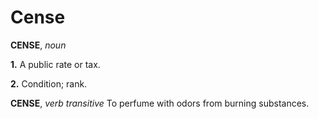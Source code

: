 # Cense

**CENSE**, _noun_

**1.** A public rate or tax.

**2.** Condition; rank.

**CENSE**, _verb transitive_ To perfume with odors from burning substances.